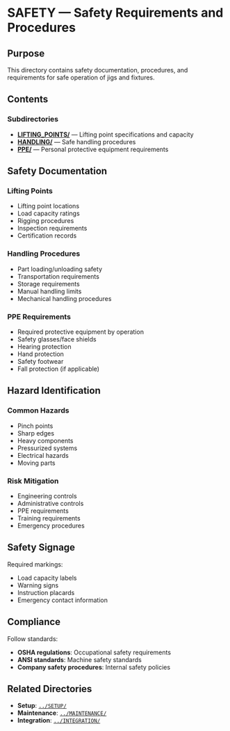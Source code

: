 # SAFETY — Safety Requirements and Procedures

## Purpose

This directory contains safety documentation, procedures, and requirements for safe operation of jigs and fixtures.

## Contents

### Subdirectories

- **[LIFTING_POINTS/](./LIFTING_POINTS/)** — Lifting point specifications and capacity
- **[HANDLING/](./HANDLING/)** — Safe handling procedures
- **[PPE/](./PPE/)** — Personal protective equipment requirements

## Safety Documentation

### Lifting Points
- Lifting point locations
- Load capacity ratings
- Rigging procedures
- Inspection requirements
- Certification records

### Handling Procedures
- Part loading/unloading safety
- Transportation requirements
- Storage requirements
- Manual handling limits
- Mechanical handling procedures

### PPE Requirements
- Required protective equipment by operation
- Safety glasses/face shields
- Hearing protection
- Hand protection
- Safety footwear
- Fall protection (if applicable)

## Hazard Identification

### Common Hazards
- Pinch points
- Sharp edges
- Heavy components
- Pressurized systems
- Electrical hazards
- Moving parts

### Risk Mitigation
- Engineering controls
- Administrative controls
- PPE requirements
- Training requirements
- Emergency procedures

## Safety Signage

Required markings:
- Load capacity labels
- Warning signs
- Instruction placards
- Emergency contact information

## Compliance

Follow standards:
- **OSHA regulations**: Occupational safety requirements
- **ANSI standards**: Machine safety standards
- **Company safety procedures**: Internal safety policies

## Related Directories

- **Setup**: [`../SETUP/`](../SETUP/)
- **Maintenance**: [`../MAINTENANCE/`](../MAINTENANCE/)
- **Integration**: [`../INTEGRATION/`](../INTEGRATION/)

